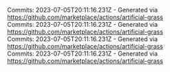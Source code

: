 Commits: 2023-07-05T20:11:16.231Z - Generated via https://github.com/marketplace/actions/artificial-grass
<br>
Commits: 2023-07-05T20:11:16.231Z - Generated via https://github.com/marketplace/actions/artificial-grass
<br>
Commits: 2023-07-05T20:11:16.231Z - Generated via https://github.com/marketplace/actions/artificial-grass
<br>
Commits: 2023-07-05T20:11:16.231Z - Generated via https://github.com/marketplace/actions/artificial-grass
<br>
